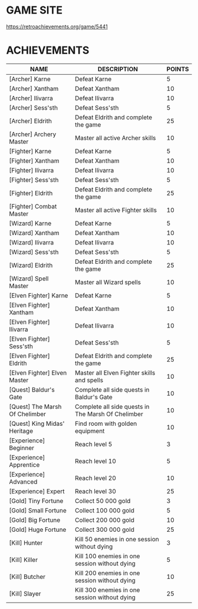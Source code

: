# GAME SITE #

https://retroachievements.org/game/5441

# ACHIEVEMENTS #

| NAME                                | DESCRIPTION                                        | POINTS |
|-------------------------------------|----------------------------------------------------|--------|
| [Archer] Karne                      | Defeat Karne                                       | 5      |
| [Archer] Xantham                    | Defeat Xantham                                     | 10     |
| [Archer] Ilivarra                   | Defeat Ilivarra                                    | 10     |
| [Archer] Sess'sth                   | Defeat Sess'sth                                    | 5      |
| [Archer] Eldrith                    | Defeat Eldrith and complete the game               | 25     |
| [Archer] Archery Master             | Master all active Archer skills                    | 10     |
| [Fighter] Karne                     | Defeat Karne                                       | 5      |
| [Fighter] Xantham                   | Defeat Xantham                                     | 10     |
| [Fighter] Ilivarra                  | Defeat Ilivarra                                    | 10     |
| [Fighter] Sess'sth                  | Defeat Sess'sth                                    | 5      |
| [Fighter] Eldrith                   | Defeat Eldrith and complete the game               | 25     |
| [Fighter] Combat Master             | Master all active Fighter skills                   | 10     |
| [Wizard] Karne                      | Defeat Karne                                       | 5      |
| [Wizard] Xantham                    | Defeat Xantham                                     | 10     |
| [Wizard] Ilivarra                   | Defeat Ilivarra                                    | 10     |
| [Wizard] Sess'sth                   | Defeat Sess'sth                                    | 5      |
| [Wizard] Eldrith                    | Defeat Eldrith and complete the game               | 25     |
| [Wizard] Spell Master               | Master all Wizard spells                           | 10     |
| [Elven Fighter] Karne               | Defeat Karne                                       | 5      |
| [Elven Fighter] Xantham             | Defeat Xantham                                     | 10     |
| [Elven Fighter] Ilivarra            | Defeat Ilivarra                                    | 10     |
| [Elven Fighter] Sess'sth            | Defeat Sess'sth                                    | 5      |
| [Elven Fighter] Eldrith             | Defeat Eldrith and complete the game               | 25     |
| [Elven Fighter] Elven Master        | Master all Elven Fighter skills and spells         | 10     |
| [Quest] Baldur's Gate               | Complete all side quests in Baldur's Gate          | 10     |
| [Quest] The Marsh Of Chelimber      | Complete all side quests in The Marsh Of Chelimber | 10     |
| [Quest] King Midas' Heritage        | Find room with golden equipment                    | 10     |
| [Experience] Beginner               | Reach level 5                                      | 3      |
| [Experience] Apprentice             | Reach level 10                                     | 5      |
| [Experience] Advanced               | Reach level 20                                     | 10     |
| [Experience] Expert                 | Reach level 30                                     | 25     |
| [Gold] Tiny Fortune                 | Collect 50 000 gold                                | 3      |
| [Gold] Small Fortune                | Collect 100 000 gold                               | 5      |
| [Gold] Big Fortune                  | Collect 200 000 gold                               | 10     |
| [Gold] Huge Fortune                 | Collect 300 000 gold                               | 25     |
| [Kill] Hunter                       | Kill 50 enemies in one session without dying       | 3      |
| [Kill] Killer                       | Kill 100 enemies in one session without dying      | 5      |
| [Kill] Butcher                      | Kill 200 enemies in one session without dying      | 10     |
| [Kill] Slayer                       | Kill 300 enemies in one session without dying      | 25     |
